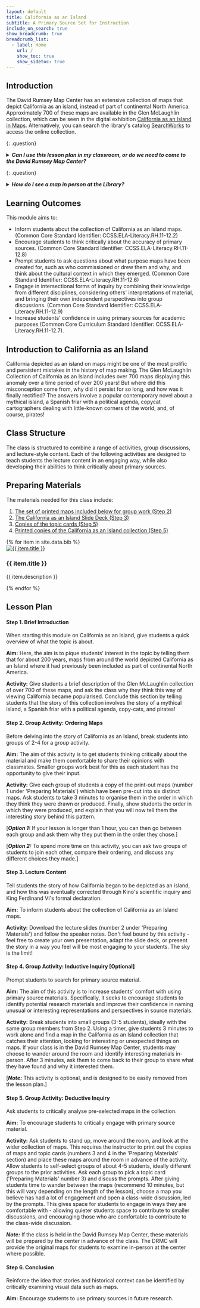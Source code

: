 ```yaml
---
layout: default
title: California as an Island
subtitle: A Primary Source Set for Instruction
include_on_search: true
show_breadcrumb: true
breadcrumb_list:
  - label: Home
    url: /
    show_toc: true
    show_sidetoc: true
---
```


## Introduction

The David Rumsey Map Center has an extensive collection of maps that depict California as an island, instead of part of continental North America. Approximately 700 of these maps are available in the Glen McLaughlin collection, which can be seen in the digital exhibition <a href="https://exhibits.stanford.edu/california-as-an-island" target="_blank">California as an Island in Maps</a>. Alternatively, you can search the library's catalog <a href="https://searchworks.stanford.edu/view/zb871zd0767" target="_blank">SearchWorks</a> to access the online collection.

{: .question}

<details>
  <summary><b><em>Can I use this lesson plan in my classroom, or do we need to come to the David Rumsey Map Center?</em></b></summary>
  <div class="answer">
    <p>This module is organised to allow instructors to teach this material in their classrooms. While we regularly welcome classes to the DRMC, we realise that visiting the center in person may not always be possible. As such, we have digital copies of all the class materials available on this site!</p>
  </div>
</details>

{: .question}

<details>
  <summary><b><em>How do I see a map in person at the Library?</em></b></summary>
  <div class="answer">
    <p>You can request maps from the David Rumsey Map Center for viewing in the reading room. [More information on how to request maps.]</p>

    <p>Branner Library is an open stack collection, meaning you can browse the collection in person. [More information on visiting Branner Library.]</p>

  </div>
</details>

## Learning Outcomes

This module aims to:

- Inform students about the collection of California as an Island maps. (Common Core Standard Identifier: CCSS.ELA-Literacy.RH.11-12.2)
- Encourage students to think critically about the accuracy of primary sources. (Common Core Standard Identifier: CCSS.ELA-Literacy.RH.11-12.8)
- Prompt students to ask questions about what purpose maps have been created for, such as who commissioned or drew them and why, and think about the cultural context in which they emerged. (Common Core Standard Identifier: CCSS.ELA-Literacy.RH.11-12.6)
- Engage in intersectional forms of inquiry by combining their knowledge from different disciplines, considering others' interpretations of material, and bringing their own independent perspectives into group discussions. (Common Core Standard Identifier: CCSS.ELA-Literacy.RH.11-12.9)
- Increase students' confidence in using primary sources for academic purposes (Common Core Curriculum Standard Identifier: CCSS.ELA-Literacy.RH.11-12.7).

## Introduction to California as an Island

California depicted as an island on maps might be one of the most prolific and persistent mistakes in the history of map making. The Glen McLaughlin Collection of California as an Island includes over 700 maps displaying this anomaly over a time period of over 200 years! But where did this misconception come from, why did it persist for so long, and how was it finally rectified? The answers involve a popular contemporary novel about a mythical island, a Spanish friar with a political agenda, copycat cartographers dealing with little-known corners of the world, and, of course, pirates!

## Class Structure

The class is structured to combine a range of activities, group discussions, and lecture-style content. Each of the following activities are designed to teach students the lecture content in an engaging way, while also developing their abilities to think critically about primary sources.

## Preparing Materials

The materials needed for this class include:

1. <a href="https://github.com/J-ok-git/drmc-modules/blob/main/assets/pdf/Step%202%20Group%20Activity%20_%20Ordering%20the%20Maps.pdf">The set of printed maps included below for group work (Step 2)</a>
2. <a href="https://github.com/J-ok-git/drmc-modules/blob/main/assets/pdf/California%20as%20an%20Island%20Presentation.pdf">The California as an Island Slide Deck (Step 3)</a>
3. <a href="https://github.com/J-ok-git/drmc-modules/blob/main/assets/pdf/Discussion%20Topics%20for%20California%20as%20an%20Island.pdf">Copies of the topic cards (Step 5)</a>
4. <a href="https://github.com/J-ok-git/drmc-modules/blob/main/assets/pdf/Materials%20for%20California%20as%20an%20Island%20Map%20Collection.pdf">Printed copies of the California as an Island collection (Step 5)</a>

<div class="gallery">
  {% for item in site.data.bib %}
    <div class="gallery-item">
      <a href="{{ item.link }}" target="_blank">
        <div class="image-wrapper">
          <img src="{{ item.thumbnail }}" alt="{{ item.title }}">
        </div>
      </a>
      <h3>{{ item.title }}</h3>
      <p>{{ item.description }}</p>
    </div>
  {% endfor %}
</div>

## Lesson Plan

#### Step 1. Brief Introduction

When starting this module on California as an Island, give students a quick overview of what the topic is about.

**Aim:** Here, the aim is to pique students' interest in the topic by telling them that for about 200 years, maps from around the world depicted California as an Island where it had previously been included as part of continental North America.

**Activity:** Give students a brief description of the Glen McLaughlin collection of over 700 of these maps, and ask the class why they think this way of viewing California became popularised. Conclude this section by telling students that the story of this collection involves the story of a mythical island, a Spanish friar with a political agenda, copy-cats, and pirates!

#### Step 2. Group Activity: Ordering Maps

Before delving into the story of California as an Island, break students into groups of 2-4 for a group activity.

**Aim:** The aim of this activity is to get students thinking critically about the material and make them comfortable to share their opinions with classmates. Smaller groups work best for this as each student has the opportunity to give their input.

**Activity:** Give each group of students a copy of the print-out maps (number 1 under 'Preparing Materials') which have been pre-cut into six distinct maps. Ask students to take 3 minutes to organise them in the order in which they think they were drawn or produced. Finally, show students the order in which they were produced, and explain that you will now tell them the interesting story behind this pattern.

[***Option 1:*** If your lesson is longer than 1 hour, you can then go between each group and ask them why they put them in the order they chose.]

[***Option 2:*** To spend more time on this activity, you can ask two groups of students to join each other, compare their ordering, and discuss any different choices they made.]

#### Step 3. Lecture Content

Tell students the story of how California began to be depicted as an island, and how this was eventually corrected through Kino's scientific inquiry and King Ferdinand VI's formal declaration.

**Aim:** To inform students about the collection of California as an Island maps.

**Activity:** Download the lecture slides (number 2 under 'Preparing Materials') and follow the speaker notes. Don't feel bound by this activity - feel free to create your own presentation, adapt the slide deck, or present the story in a way you feel will be most engaging to your students. The sky is the limit!

#### Step 4. Group Activity: Inductive Inquiry [Optional]

Prompt students to search for primary source material.

**Aim:** The aim of this activity is to increase students' comfort with using primary source materials. Specifically, it seeks to encourage students to identify potential research materials and improve their confidence in naming unusual or interesting representations and perspectives in source materials.

**Activity:** Break students into small groups (3-5 students), ideally with the same group members from Step 2. Using a timer, give students 3 minutes to work alone and find a map in the California as an Island collection that catches their attention, looking for interesting or unexpected things on maps. If your class is in the David Rumsey Map Center, students may choose to wander around the room and identify interesting materials in-person. After 3 minutes, ask them to come back to their group to share what they have found and why it interested them.

[***Note:*** This activity is optional, and is designed to be easily removed from the lesson plan.]

#### Step 5. Group Activity: Deductive Inquiry

Ask students to critically analyse pre-selected maps in the collection.

**Aim:** To encourage students to critically engage with primary source material.

**Activity:** Ask students to stand up, move around the room, and look at the wider collection of maps. This requires the instructor to print out the copies of maps and topic cards (numbers 3 and 4 in the 'Preparing Materials' section) and place these maps around the room in advance of the activity. Allow students to self-select groups of about 4-5 students, ideally different groups to the prior activities. Ask each group to pick a topic card ('Preparing Materials' number 3) and discuss the prompts. After giving students time to wander between the maps (recommend 10 minutes, but this will vary depending on the length of the lesson), choose a map you believe has had a lot of engagement and open a class-wide discussion, led by the prompts. This gives space for students to engage in ways they are comfortable with - allowing quieter students space to contribute to smaller discussions, and encouraging those who are comfortable to contribute to the class-wide discussion.

**_Note:_** If the class is held in the David Rumsey Map Center, these materials will be prepared by the center in advance of the class. The DRMC will provide the original maps for students to examine in-person at the center where possible.

#### Step 6. Conclusion

Reinforce the idea that stories and historical context can be identified by critically examining visual data such as maps.

**Aim:** Encourage students to use primary sources in future research.
